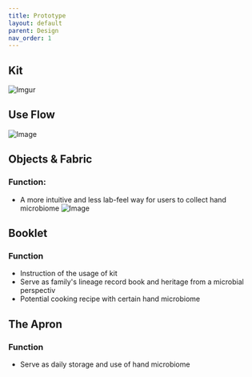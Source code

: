 ```yaml
---
title: Prototype
layout: default
parent: Design
nav_order: 1
---
```

## Kit
![Imgur](https://i.imgur.com/yMVg8W6.jpg)

## Use Flow
![Image](https://imgur.com/ephdJOi.png)

## Objects & Fabric
### Function:
- A more intuitive and less lab-feel way for users to collect hand microbiome
![Image](https://imgur.com/DJ4IPvi.png)


## Booklet
### Function
- Instruction of the usage of kit
- Serve as family's lineage record book and heritage from a microbial perspectiv
- Potential cooking recipe with certain hand microbiome

## The Apron
### Function
- Serve as daily storage and use of hand microbiome
